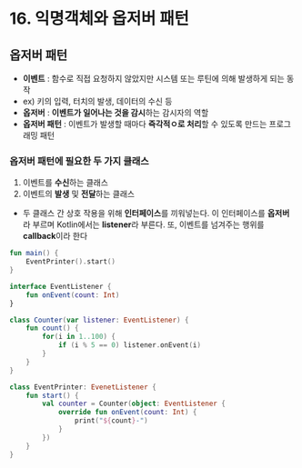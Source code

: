 # 16. 익명객체와 옵저버 패턴

## 옵저버 패턴
- **이벤트** : 함수로 직접 요청하지 않았지만 시스템 또는 루틴에 의해 발생하게 되는 동작
- ex) 키의 입력, 터치의 발생, 데이터의 수신 등
- **옵저버** : **이벤트가 일어나는 것을 감시**하는 감시자의 역할
- **옵저버 패턴** : 이벤트가 발생할 때마다 **즉각적ㅇ로 처리**할 수 있도록 만드는 프로그래밍 패턴

### 옵저버 패턴에 필요한 두 가지 클래스
1. 이벤트를 **수신**하는 클래스
2. 이벤트의 **발생** 및 **전달**하는 클래스
- 두 클래스 간 상호 작용을 위해 **인터페이스**를 끼워넣는다. 이 인터페이스를 **옵저버**라 부르며 Kotlin에서는 **listener**라 부른다. 또, 이벤트를 넘겨주는 행위를 **callback**이라 한다

```kotlin
fun main() {
    EventPrinter().start()
}

interface EventListener {
    fun onEvent(count: Int)
}

class Counter(var listener: EventListener) {
    fun count() {
        for(i in 1..100) {
            if (i % 5 == 0) listener.onEvent(i)
        }
    }
}

class EventPrinter: EvenetListener {
    fun start() {
        val counter = Counter(object: EventListener {
            override fun onEvent(count: Int) {
                print("${count}-")
            }
        })
    }
}
```